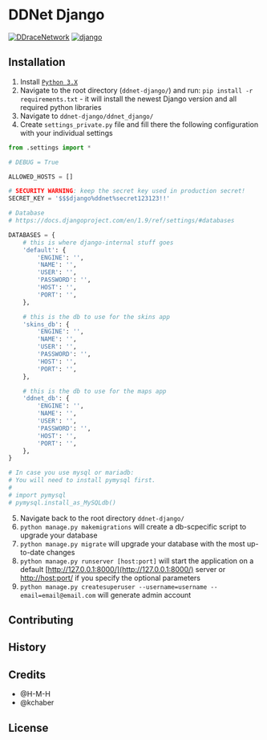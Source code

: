 # DDNet Django

[![DDraceNetwork](https://ddnet.tw/ddnet-small.png)](https://ddnet.tw)
[![django](http://www.dreamincode.net/forums/uploads/monthly_10_2014/post-659421-141328499356.png)](https://www.djangoproject.com/)

## Installation

1. Install [`Python 3.X`](https://www.python.org/downloads/)
2. Navigate to the root directory (`ddnet-django/`) and run: `pip install -r requirements.txt` - it will install the newest Django
version and all required python libraries
3. Navigate to `ddnet-django/ddnet_django/`
4. Create `settings_private.py` file and fill there the following configuration with your individual settings

```python
from .settings import *

# DEBUG = True

ALLOWED_HOSTS = []

# SECURITY WARNING: keep the secret key used in production secret!
SECRET_KEY = '$$$django%ddnet%secret123123!!'

# Database
# https://docs.djangoproject.com/en/1.9/ref/settings/#databases

DATABASES = {
    # this is where django-internal stuff goes
    'default': {
        'ENGINE': '',
        'NAME': '',
        'USER': '',
        'PASSWORD': '',
        'HOST': '',
        'PORT': '',
    },

    # this is the db to use for the skins app
    'skins_db': {
        'ENGINE': '',
        'NAME': '',
        'USER': '',
        'PASSWORD': '',
        'HOST': '',
        'PORT': '',
    },

    # this is the db to use for the maps app
    'ddnet_db': {
        'ENGINE': '',
        'NAME': '',
        'USER': '',
        'PASSWORD': '',
        'HOST': '',
        'PORT': '',
    },
}

# In case you use mysql or mariadb:
# You will need to install pymysql first.
#
# import pymysql
# pymysql.install_as_MySQLdb()
```
5. Navigate back to the root directory `ddnet-django/`
4. `python manage.py makemigrations` will create a db-scpecific script to upgrade your database
5. `python manage.py migrate` will upgrade your database with the most up-to-date changes
6. `python manage.py runserver [host:port]` will start the application on a default [http://127.0.0.1:8000/](http://127.0.0.1:8000/) server or [http://host:port/](http://host:port/) if you specify the optional parameters
7. `python manage.py createsuperuser --username=username --email=email@email.com` will generate admin account

## Contributing


## History


## Credits
- @H-M-H
- @kchaber

## License
